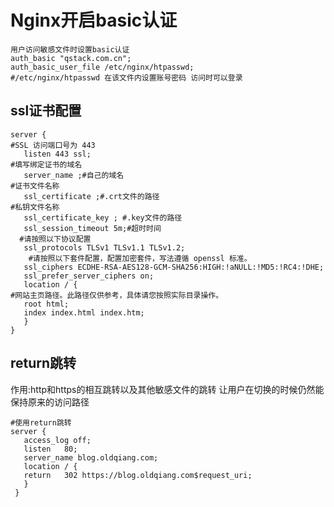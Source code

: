 # Nginx开启basic认证 #
	用户访问敏感文件时设置basic认证
	auth_basic "qstack.com.cn";
    auth_basic_user_file /etc/nginx/htpasswd;
    #/etc/nginx/htpasswd 在该文件内设置账号密码 访问时可以登录

## ssl证书配置 ##

    server {
    #SSL 访问端口号为 443
       listen 443 ssl; 
    #填写绑定证书的域名
       server_name ;#自己的域名 
    #证书文件名称
       ssl_certificate ;#.crt文件的路径 
    #私钥文件名称
       ssl_certificate_key ; #.key文件的路径 
       ssl_session_timeout 5m;#超时时间
      #请按照以下协议配置
       ssl_protocols TLSv1 TLSv1.1 TLSv1.2; 
    	#请按照以下套件配置，配置加密套件，写法遵循 openssl 标准。
       ssl_ciphers ECDHE-RSA-AES128-GCM-SHA256:HIGH:!aNULL:!MD5:!RC4:!DHE; 
       ssl_prefer_server_ciphers on;
       location / {
    #网站主页路径。此路径仅供参考，具体请您按照实际目录操作。
       root html; 
       index index.html index.htm;
       }
    }

## return跳转 ##
作用:http和https的相互跳转以及其他敏感文件的跳转
让用户在切换的时候仍然能保持原来的访问路径

    #使用return跳转
    server {
       access_log off;
       listen   80;
       server_name blog.oldqiang.com;
       location / {
       return   302 https://blog.oldqiang.com$request_uri;
       }
     }
        